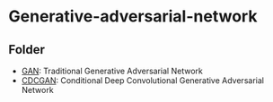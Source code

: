 # Generative-adversarial-network
## Folder
* [GAN](https://github.com/MU-PING/Generative-adversarial-network/tree/main/GAN): Traditional Generative Adversarial Network
* [CDCGAN](https://github.com/MU-PING/Generative-adversarial-network/tree/main/CDCGAN): Conditional Deep Convolutional Generative Adversarial Network
